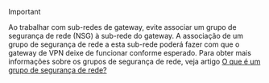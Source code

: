 > [!IMPORTANT]
> Ao trabalhar com sub-redes de gateway, evite associar um grupo de segurança de rede (NSG) à sub-rede do gateway. A associação de um grupo de segurança de rede a esta sub-rede poderá fazer com que o gateway de VPN deixe de funcionar conforme esperado. Para obter mais informações sobre os grupos de segurança de rede, veja artigo [O que é um grupo de segurança de rede?](../articles/virtual-network/virtual-networks-nsg.md)
> 
> 

